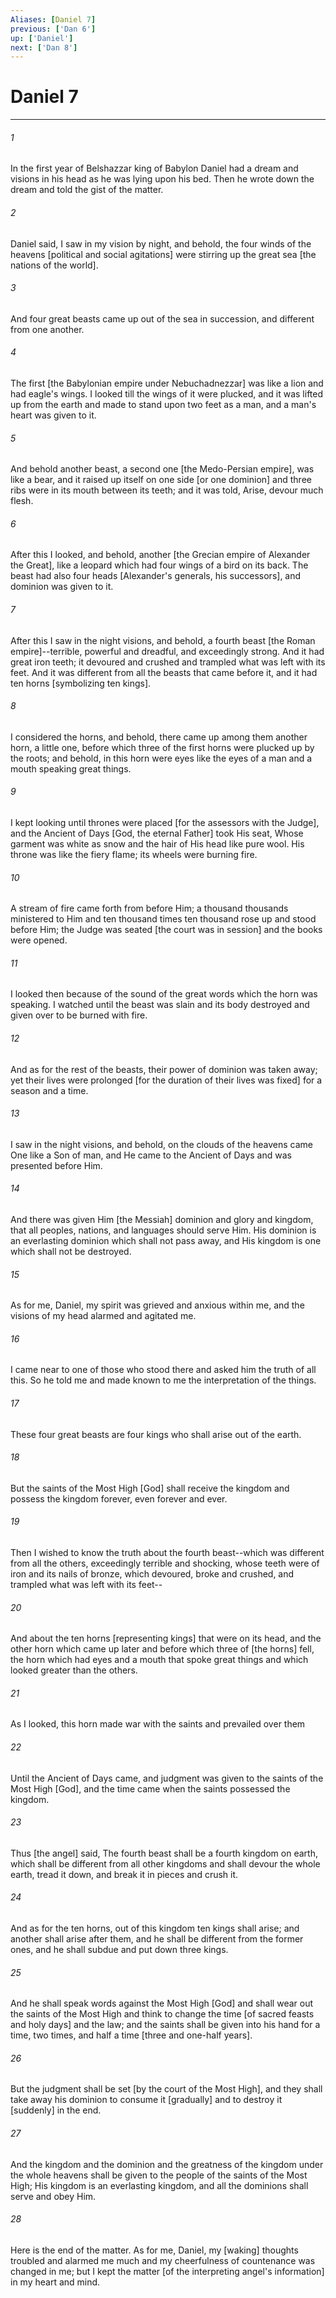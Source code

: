```yaml
---
Aliases: [Daniel 7]
previous: ['Dan 6']
up: ['Daniel']
next: ['Dan 8']
---
```

# Daniel 7

***














###### 1 






In the first year of Belshazzar king of Babylon Daniel had a dream and visions in his head as he was lying upon his bed. Then he wrote down the dream and told the gist of the matter. 













###### 2 






Daniel said, I saw in my vision by night, and behold, the four winds of the heavens [political and social agitations] were stirring up the great sea [the nations of the world]. 













###### 3 






And four great beasts came up out of the sea in succession, and different from one another. 













###### 4 






The first [the Babylonian empire under Nebuchadnezzar] was like a lion and had eagle's wings. I looked till the wings of it were plucked, and it was lifted up from the earth and made to stand upon two feet as a man, and a man's heart was given to it. 













###### 5 






And behold another beast, a second one [the Medo-Persian empire], was like a bear, and it raised up itself on one side [or one dominion] and three ribs were in its mouth between its teeth; and it was told, Arise, devour much flesh. 













###### 6 






After this I looked, and behold, another [the Grecian empire of Alexander the Great], like a leopard which had four wings of a bird on its back. The beast had also four heads [Alexander's generals, his successors], and dominion was given to it. 













###### 7 






After this I saw in the night visions, and behold, a fourth beast [the Roman empire]--terrible, powerful and dreadful, and exceedingly strong. And it had great iron teeth; it devoured and crushed and trampled what was left with its feet. And it was different from all the beasts that came before it, and it had ten horns [symbolizing ten kings]. 













###### 8 






I considered the horns, and behold, there came up among them another horn, a little one, before which three of the first horns were plucked up by the roots; and behold, in this horn were eyes like the eyes of a man and a mouth speaking great things. 













###### 9 






I kept looking until thrones were placed [for the assessors with the Judge], and the Ancient of Days [God, the eternal Father] took His seat, Whose garment was white as snow and the hair of His head like pure wool. His throne was like the fiery flame; its wheels were burning fire. 













###### 10 






A stream of fire came forth from before Him; a thousand thousands ministered to Him and ten thousand times ten thousand rose up and stood before Him; the Judge was seated [the court was in session] and the books were opened. 













###### 11 






I looked then because of the sound of the great words which the horn was speaking. I watched until the beast was slain and its body destroyed and given over to be burned with fire. 













###### 12 






And as for the rest of the beasts, their power of dominion was taken away; yet their lives were prolonged [for the duration of their lives was fixed] for a season and a time. 













###### 13 






I saw in the night visions, and behold, on the clouds of the heavens came One like a Son of man, and He came to the Ancient of Days and was presented before Him. 













###### 14 






And there was given Him [the Messiah] dominion and glory and kingdom, that all peoples, nations, and languages should serve Him. His dominion is an everlasting dominion which shall not pass away, and His kingdom is one which shall not be destroyed. 













###### 15 






As for me, Daniel, my spirit was grieved and anxious within me, and the visions of my head alarmed and agitated me. 













###### 16 






I came near to one of those who stood there and asked him the truth of all this. So he told me and made known to me the interpretation of the things. 













###### 17 






These four great beasts are four kings who shall arise out of the earth. 













###### 18 






But the saints of the Most High [God] shall receive the kingdom and possess the kingdom forever, even forever and ever. 













###### 19 






Then I wished to know the truth about the fourth beast--which was different from all the others, exceedingly terrible and shocking, whose teeth were of iron and its nails of bronze, which devoured, broke and crushed, and trampled what was left with its feet-- 













###### 20 






And about the ten horns [representing kings] that were on its head, and the other horn which came up later and before which three of [the horns] fell, the horn which had eyes and a mouth that spoke great things and which looked greater than the others. 













###### 21 






As I looked, this horn made war with the saints and prevailed over them 













###### 22 






Until the Ancient of Days came, and judgment was given to the saints of the Most High [God], and the time came when the saints possessed the kingdom. 













###### 23 






Thus [the angel] said, The fourth beast shall be a fourth kingdom on earth, which shall be different from all other kingdoms and shall devour the whole earth, tread it down, and break it in pieces and crush it. 













###### 24 






And as for the ten horns, out of this kingdom ten kings shall arise; and another shall arise after them, and he shall be different from the former ones, and he shall subdue and put down three kings. 













###### 25 






And he shall speak words against the Most High [God] and shall wear out the saints of the Most High and think to change the time [of sacred feasts and holy days] and the law; and the saints shall be given into his hand for a time, two times, and half a time [three and one-half years]. 













###### 26 






But the judgment shall be set [by the court of the Most High], and they shall take away his dominion to consume it [gradually] and to destroy it [suddenly] in the end. 













###### 27 






And the kingdom and the dominion and the greatness of the kingdom under the whole heavens shall be given to the people of the saints of the Most High; His kingdom is an everlasting kingdom, and all the dominions shall serve and obey Him. 













###### 28 






Here is the end of the matter. As for me, Daniel, my [waking] thoughts troubled and alarmed me much and my cheerfulness of countenance was changed in me; but I kept the matter [of the interpreting angel's information] in my heart and mind.
